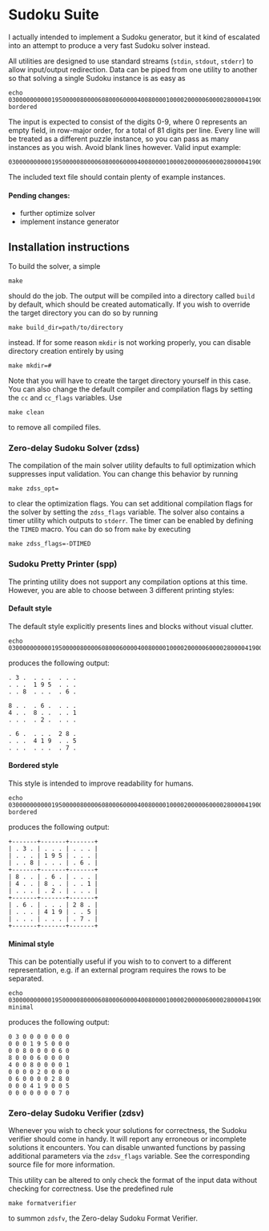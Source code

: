 # Sudoku Suite

I actually intended to implement a Sudoku generator, but it kind of
escalated into an attempt to produce a very fast Sudoku solver instead.

All utilities are designed to use standard streams (`stdin`, `stdout`, `stderr`)
to allow input/output redirection. Data can be piped from one utility
to another so that solving a single Sudoku instance is as easy as

    echo 030000000000195000008000060800060000400800001000020000060000280000419005000000070|zdss|spp bordered

The input is expected to consist of the digits 0-9, where 0 represents an empty
field, in row-major order, for a total of 81 digits per line.
Every line will be treated as a different puzzle instance, so you can pass
as many instances as you wish. Avoid blank lines however. Valid input example:

    030000000000195000008000060800060000400800001000020000060000280000419005000000070

The included text file should contain plenty of example instances.

#### Pending changes:
- further optimize solver
- implement instance generator


## Installation instructions

To build the solver, a simple

    make

should do the job. The output will be compiled into a directory called `build`
by default, which should be created automatically. If you wish to override the
target directory you can do so by running

    make build_dir=path/to/directory

instead. If for some reason `mkdir` is not working properly,
you can disable directory creation entirely by using

    make mkdir=#

Note that you will have to create the target directory yourself in this case.
You can also change the default compiler and compilation flags by setting the
`cc` and `cc_flags` variables. Use

    make clean

to remove all compiled files.


### Zero-delay Sudoku Solver (zdss)

The compilation of the main solver utility defaults to full optimization
which suppresses input validation. You can change this behavior by running

    make zdss_opt=

to clear the optimization flags. You can set additional compilation flags
for the solver by setting the `zdss_flags` variable. The solver also contains
a timer utility which outputs to `stderr`. The timer can be enabled by
defining the `TIMED` macro. You can do so from `make` by executing

    make zdss_flags=-DTIMED


### Sudoku Pretty Printer (spp)

The printing utility does not support any compilation options at this time.
However, you are able to choose between 3 different printing styles:

#### Default style

The default style explicitly presents lines and blocks without visual clutter.

    echo 030000000000195000008000060800060000400800001000020000060000280000419005000000070|spp

produces the following output:

    . 3 .  . . .  . . .
    . . .  1 9 5  . . .
    . . 8  . . .  . 6 .

    8 . .  . 6 .  . . .
    4 . .  8 . .  . . 1
    . . .  . 2 .  . . .

    . 6 .  . . .  2 8 .
    . . .  4 1 9  . . 5
    . . .  . . .  . 7 .

#### Bordered style

This style is intended to improve readability for humans.

    echo 030000000000195000008000060800060000400800001000020000060000280000419005000000070|spp bordered

produces the following output:

    +-------+-------+-------+
    | . 3 . | . . . | . . . |
    | . . . | 1 9 5 | . . . |
    | . . 8 | . . . | . 6 . |
    +-------+-------+-------+
    | 8 . . | . 6 . | . . . |
    | 4 . . | 8 . . | . . 1 |
    | . . . | . 2 . | . . . |
    +-------+-------+-------+
    | . 6 . | . . . | 2 8 . |
    | . . . | 4 1 9 | . . 5 |
    | . . . | . . . | . 7 . |
    +-------+-------+-------+

#### Minimal style

This can be potentially useful if you wish to to convert to a different
representation, e.g. if an external program requires the rows to be separated.

    echo 030000000000195000008000060800060000400800001000020000060000280000419005000000070|spp minimal

produces the following output:

    0 3 0 0 0 0 0 0 0
    0 0 0 1 9 5 0 0 0
    0 0 8 0 0 0 0 6 0
    8 0 0 0 6 0 0 0 0
    4 0 0 8 0 0 0 0 1
    0 0 0 0 2 0 0 0 0
    0 6 0 0 0 0 2 8 0
    0 0 0 4 1 9 0 0 5
    0 0 0 0 0 0 0 7 0


### Zero-delay Sudoku Verifier (zdsv)

Whenever you wish to check your solutions for correctness, the Sudoku
verifier should come in handy. It will report any erroneous or
incomplete solutions it encounters. You can disable unwanted functions
by passing additional parameters via the `zdsv_flags` variable.
See the corresponding source file for more information.

This utility can be altered to only check the format of the input data
without checking for correctness. Use the predefined rule

    make formatverifier

to summon `zdsfv`, the Zero-delay Sudoku Format Verifier.
